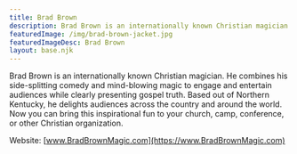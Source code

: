 ```yaml
---
title: Brad Brown
description: Brad Brown is an internationally known Christian magician. He combines his side-splitting comedy and mind-blowing magic to engage and entertain audiences while clearly presenting gospel truth.
featuredImage: /img/brad-brown-jacket.jpg
featuredImageDesc: Brad Brown
layout: base.njk
---
```


Brad Brown is an internationally known Christian magician. He combines his side-splitting comedy and mind-blowing magic to engage and entertain audiences while clearly presenting gospel truth. Based out of Northern Kentucky, he delights audiences across the country and around the world. Now you can bring this inspirational fun to your church, camp, conference, or other Christian organization.

Website: [www.BradBrownMagic.com](https://www.BradBrownMagic.com)
